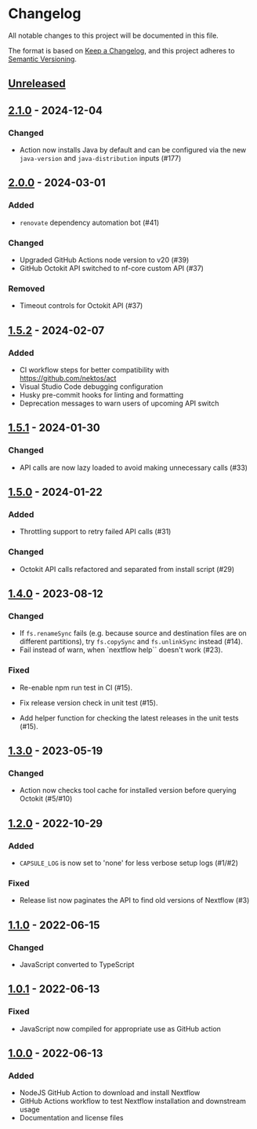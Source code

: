 # Changelog

All notable changes to this project will be documented in this file.

The format is based on [Keep a Changelog](https://keepachangelog.com/en/1.0.0/),
and this project adheres to [Semantic Versioning](https://semver.org/spec/v2.0.0.html).

## [Unreleased]

## [2.1.0] - 2024-12-04

### Changed

- Action now installs Java by default and can be configured via the new `java-version` and `java-distribution` inputs (#177)

## [2.0.0] - 2024-03-01

### Added

- `renovate` dependency automation bot (#41)

### Changed

- Upgraded GitHub Actions node version to v20 (#39)
- GitHub Octokit API switched to nf-core custom API (#37)

### Removed

- Timeout controls for Octokit API (#37)

## [1.5.2] - 2024-02-07

### Added

- CI workflow steps for better compatibility with <https://github.com/nektos/act>
- Visual Studio Code debugging configuration
- Husky pre-commit hooks for linting and formatting
- Deprecation messages to warn users of upcoming API switch

## [1.5.1] - 2024-01-30

### Changed

- API calls are now lazy loaded to avoid making unnecessary calls (#33)

## [1.5.0] - 2024-01-22

### Added

- Throttling support to retry failed API calls (#31)

### Changed

- Octokit API calls refactored and separated from install script (#29)

## [1.4.0] - 2023-08-12

### Changed

- If `fs.renameSync` fails (e.g. because source and destination files are on different partitions), try `fs.copySync` and `fs.unlinkSync` instead (#14).
- Fail instead of warn, when `nextflow help`` doesn't work (#23).

### Fixed

- Re-enable npm run test in CI (#15).

- Fix release version check in unit test (#15).

- Add helper function for checking the latest releases in the unit tests (#15).

## [1.3.0] - 2023-05-19

### Changed

- Action now checks tool cache for installed version before querying Octokit (#5/#10)

## [1.2.0] - 2022-10-29

### Added

- `CAPSULE_LOG` is now set to 'none' for less verbose setup logs (#1/#2)

### Fixed

- Release list now paginates the API to find old versions of Nextflow (#3)

## [1.1.0] - 2022-06-15

### Changed

- JavaScript converted to TypeScript

## [1.0.1] - 2022-06-13

### Fixed

- JavaScript now compiled for appropriate use as GitHub action

## [1.0.0] - 2022-06-13

### Added

- NodeJS GitHub Action to download and install Nextflow
- GitHub Actions workflow to test Nextflow installation and downstream usage
- Documentation and license files

[unreleased]: https://github.com/nf-core/setup-nextflow/compare/v2.1.0...HEAD
[2.1.0]: https://github.com/nf-core/setup-nextflow/compare/v2.0.0...v2.1.0
[2.0.0]: https://github.com/nf-core/setup-nextflow/compare/v1.5.2...v2.0.0
[1.5.2]: https://github.com/nf-core/setup-nextflow/compare/v1.5.1...v1.5.2
[1.5.1]: https://github.com/nf-core/setup-nextflow/compare/v1.5.0...v1.5.1
[1.5.0]: https://github.com/nf-core/setup-nextflow/compare/v1.4.0...v1.5.0
[1.4.0]: https://github.com/nf-core/setup-nextflow/compare/v1.3.0...v1.4.0
[1.3.0]: https://github.com/nf-core/setup-nextflow/compare/v1.2.0...v1.3.0
[1.2.0]: https://github.com/nf-core/setup-nextflow/compare/v1.1.1...v1.2.0
[1.1.0]: https://github.com/nf-core/setup-nextflow/compare/v1.0.1...v1.1.0
[1.0.1]: https://github.com/nf-core/setup-nextflow/compare/v1.0.0...v1.0.1
[1.0.0]: https://github.com/nf-core/setup-nextflow/releases/tag/v1.0.0
